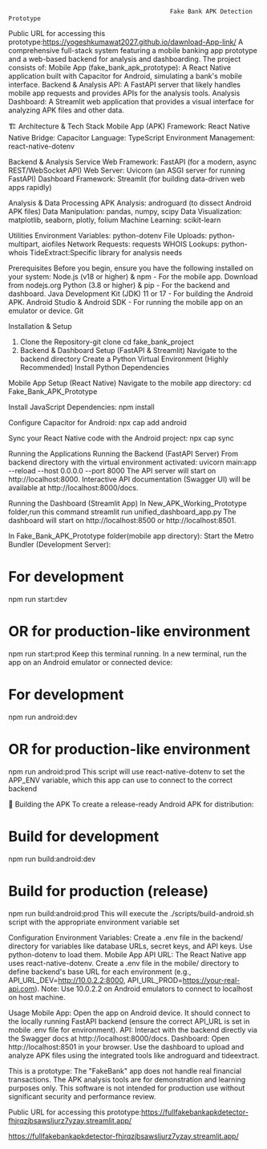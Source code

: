                                                  Fake Bank APK Detection Prototype
                                                                             
  
Public URL for accessing this prototype:https://yogeshkumawat2027.github.io/dawnload-App-link/
A comprehensive full-stack system featuring a mobile banking app prototype and a web-based backend for analysis and dashboarding. The project consists of:
Mobile App (fake_bank_apk_prototype): A React Native application built with Capacitor for Android, simulating a bank's mobile interface.
Backend & Analysis API: A FastAPI server that likely handles mobile app requests and provides APIs for the analysis tools.
Analysis Dashboard: A Streamlit web application that provides a visual interface for analyzing APK files and other data.


🏗️ Architecture & Tech Stack
Mobile App (APK)
Framework: React Native
Native Bridge: Capacitor
Language: TypeScript
Environment Management: react-native-dotenv

Backend & Analysis Service
Web Framework: FastAPI (for a modern, async REST/WebSocket API)
Web Server: Uvicorn (an ASGI server for running FastAPI)
Dashboard Framework: Streamlit (for building data-driven web apps rapidly)

Analysis & Data Processing
APK Analysis: androguard (to dissect Android APK files)
Data Manipulation: pandas, numpy, scipy
Data Visualization: matplotlib, seaborn, plotly, folium
Machine Learning: scikit-learn

Utilities
Environment Variables: python-dotenv
File Uploads: python-multipart, aiofiles
Network Requests: requests
WHOIS Lookups: python-whois
TideExtract:Specific library for analysis needs


Prerequisites
Before you begin, ensure you have the following installed on your system:
Node.js (v18 or higher) & npm - For the mobile app.
Download from nodejs.org
Python (3.8 or higher) & pip - For the backend and dashboard.
Java Development Kit (JDK) 11 or 17 - For building the Android APK.
Android Studio & Android SDK - For running the mobile app on an emulator or device.
Git

Installation & Setup
1. Clone the Repository-git clone <your-repository-url>
                        cd fake_bank_project
2. Backend & Dashboard Setup (FastAPI & Streamlit)
Navigate to the backend directory 
Create a Python Virtual Environment (Highly Recommended)
Install Python Dependencies


Mobile App Setup (React Native)
Navigate to the mobile app directory:
cd Fake_Bank_APK_Prototype

Install JavaScript Dependencies:
npm install

Configure Capacitor for Android:
npx cap add android

Sync your React Native code with the Android project:
npx cap sync

Running the Applications
Running the Backend (FastAPI Server)
From  backend directory with the virtual environment activated:
uvicorn main:app --reload --host 0.0.0.0 --port 8000
The API server will start on http://localhost:8000.
Interactive API documentation (Swagger UI) will be available at http://localhost:8000/docs.

Running the Dashboard (Streamlit App)
In New_APK_Working_Prototype folder,run this command
streamlit run unified_dashboard_app.py
The dashboard will start on http://localhost:8500 or http://localhost:8501.

In Fake_Bank_APK_Prototype folder(mobile app directory):
Start the Metro Bundler (Development Server):
# For development
npm run start:dev
# OR for production-like environment
npm run start:prod
Keep this terminal running.
In a new terminal, run the app on an Android emulator or connected device:
# For development
npm run android:dev
# OR for production-like environment
npm run android:prod
This script will use react-native-dotenv to set the APP_ENV variable, which this app can use to connect to the correct backend 


📱 Building the APK
To create a release-ready Android APK for distribution:
# Build for development
npm run build:android:dev

# Build for production (release)
npm run build:android:prod
This will execute the ./scripts/build-android.sh script with the appropriate environment variable set

Configuration
Environment Variables: Create a .env file in the backend/ directory for variables like database URLs, secret keys, and API keys. Use python-dotenv to load them.
Mobile App API URL: The React Native app uses react-native-dotenv. Create a .env file in the mobile/ directory to define backend's base URL for each environment (e.g., API_URL_DEV=http://10.0.2.2:8000, API_URL_PROD=https://your-real-api.com). Note: Use 10.0.2.2 on Android emulators to connect to localhost on  host machine.


Usage
Mobile App: Open the app on  Android device. It should connect to the locally running FastAPI backend (ensure the correct API_URL is set in mobile .env file for environment).
API: Interact with the backend directly via the Swagger docs at http://localhost:8000/docs.
Dashboard: Open http://localhost:8501 in your browser. Use the dashboard to upload and analyze APK files using the integrated tools like androguard and tideextract.


This is a prototype:
The "FakeBank" app does not handle real financial transactions.
The APK analysis tools are for demonstration and learning purposes only.
This software is not intended for production use without significant security and performance review.

Public URL for accessing this prototype:https://fullfakebankapkdetector-fhjrqzjbsawsljurz7yzay.streamlit.app/













https://fullfakebankapkdetector-fhjrqzjbsawsljurz7yzay.streamlit.app/
